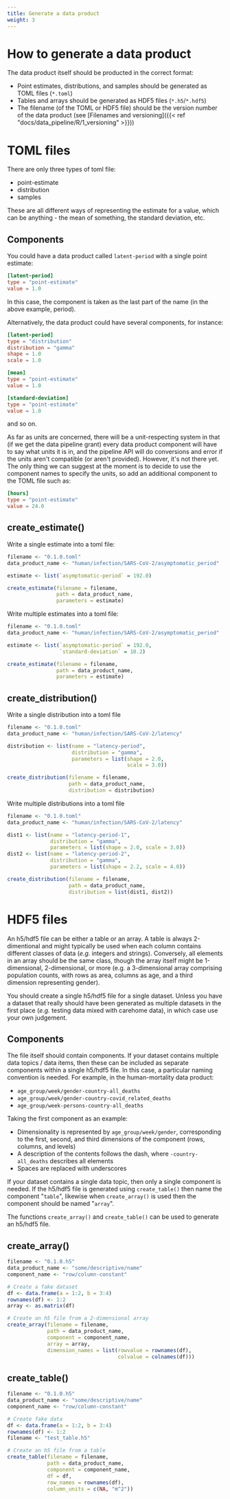 ```yaml
---
title: Generate a data product
weight: 3
---
```


# How to generate a data product

The data product itself should be producted in the correct format:

* Point estimates, distributions, and samples should be generated as TOML files (`*.toml`)
* Tables and arrays should be generated as HDF5 files (`*.h5`/`*.hdf5`)
* The filename (of the TOML or HDF5 file) should be the version number of the data product (see [Filenames and versioning]({{< ref "docs/data_pipeline/R/1_versioning" >}}))

# TOML files

There are only three types of toml file:

* point-estimate
* distribution
* samples

These are all different ways of representing the estimate for a value, which can be anything - the mean of something, the standard deviation, etc.

## Components

You could have a data product called `latent-period` with a single point estimate:

``` toml
[latent-period]
type = "point-estimate"
value = 1.0
```

In this case, the component is taken as the last part of the name (in the above example, period).

Alternatively, the data product could have several components, for instance:

``` toml
[latent-period]
type = "distribution"
distribution = "gamma"
shape = 1.0
scale = 1.0

[mean]
type = "point-estimate"
value = 1.0

[standard-deviation]
type = "point-estimate"
value = 1.0
```

and so on.

As far as units are concerned, there will be a unit-respecting system in that (if we get the data pipeline grant) every data product component will have to say what units it is in, and the pipeline API will do conversions and error if the units aren't compatible (or aren't provided). However, it's not there yet. The only thing we can suggest at the moment is to decide to use the component names to specify the units, so add an additional component to the TOML file such as:

``` toml
[hours]
type = "point-estimate"
value = 24.0
```

## create_estimate()

Write a single estimate into a toml file:

``` R
filename <- "0.1.0.toml"
data_product_name <- "human/infection/SARS-CoV-2/asymptomatic_period"

estimate <- list(`asymptomatic-period` = 192.0)

create_estimate(filename = filename,
                path = data_product_name,
                parameters = estimate)
```

Write multiple estimates into a toml file:

``` R
filename <- "0.1.0.toml"
data_product_name <- "human/infection/SARS-CoV-2/asymptomatic_period"

estimate <- list(`asymptomatic-period` = 192.0,
                 `standard-deviation` = 10.2)

create_estimate(filename = filename,
                path = data_product_name,
                parameters = estimate)
```

## create_distribution()

Write a single distribution into a toml file

``` R
filename <- "0.1.0.toml"
data_product_name <- "human/infection/SARS-CoV-2/latency"

distribution <- list(name = "latency-period",
                     distribution = "gamma",
                     parameters = list(shape = 2.0,
                                       scale = 3.0))

create_distribution(filename = filename,
                    path = data_product_name,
                    distribution = distribution)
```

Write multiple distributions into a toml file

``` R
filename <- "0.1.0.toml"
data_product_name <- "human/infection/SARS-CoV-2/latency"

dist1 <- list(name = "latency-period-1",
              distribution = "gamma",
              parameters = list(shape = 2.0, scale = 3.0))
dist2 <- list(name = "latency-period-2",
              distribution = "gamma",
              parameters = list(shape = 2.2, scale = 4.0))

create_distribution(filename = filename,
                    path = data_product_name,
                    distribution = list(dist1, dist2))
```

# HDF5 files

An h5/hdf5 file can be either a table or an array. A table is always 2-dimentional and might typically be used when each column contains different classes of data (*e.g.* integers and strings). Conversely, all elements in an array should be the same class, though the array itself might be 1-dimensional, 2-dimensional, or more (e.g. a 3-dimensional array comprising population counts, with rows as area, columns as age, and a third dimension representing gender).

You should create a single h5/hdf5 file for a single dataset. Unless you have a dataset that really should have been generated as multiple datasets in the first place (*e.g.* testing data mixed with carehome data), in which case use your own judgement.

## Components

The file itself should contain components. If your dataset contains multiple data topics / data items, then these can be included as separate components within a single h5/hdf5 file. In this case, a particular naming convention is needed. For example, in the human-mortality data product:

* `age_group/week/gender-country-all_deaths`
* `age_group/week/gender-country-covid_related_deaths`  
* `age_group/week-persons-country-all_deaths`

Taking the first component as an example:

* Dimensionality is represented by `age_group/week/gender`, corresponding to the first, second, and third dimensions of the component (rows, columns, and levels)
* A description of the contents follows the dash, where `-country-all_deaths` describes all elements
* Spaces are replaced with underscores

If your dataset contains a single data topic, then only a single component is needed. If the h5/hdf5 file is generated using `create_table()` then name the component "`table`", likewise when `create_array()` is used then the component should be named "`array`".

The functions `create_array()` and `create_table()` can be used to generate an h5/hdf5 file.

## create_array()

``` R
filename <- "0.1.0.h5"
data_product_name <- "some/descriptive/name"
component_name <- "row/column-constant"

# Create a fake dataset
df <- data.frame(a = 1:2, b = 3:4)
rownames(df) <- 1:2
array <- as.matrix(df)

# Create an h5 file from a 2-dimensional array
create_array(filename = filename,
             path = data_product_name,
             component = component_name,
             array = array,
             dimension_names = list(rowvalue = rownames(df),
                                    colvalue = colnames(df)))
```

## create_table()

``` R
filename <- "0.1.0.h5"
data_product_name <- "some/descriptive/name"
component_name <- "row/column-constant"

# Create fake data
df <- data.frame(a = 1:2, b = 3:4)
rownames(df) <- 1:2
filename <- "test_table.h5"

# Create an h5 file from a table
create_table(filename = filename,
             path = data_product_name,
             component = component_name,
             df = df,
             row_names = rownames(df),
             column_units = c(NA, "m^2"))
```
